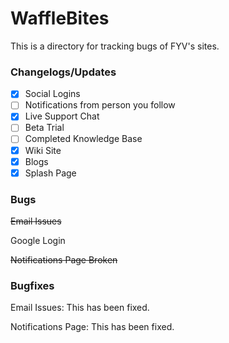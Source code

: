 # WaffleBites
This is a directory for tracking bugs of FYV's sites.

### Changelogs/Updates
- [x] Social Logins
- [ ] Notifications from person you follow
- [x] Live Support Chat
- [ ] Beta Trial
- [ ] Completed Knowledge Base
- [x] Wiki Site
- [x] Blogs
- [x] Splash Page

### Bugs
~~Email Issues~~

Google Login

~~Notifications Page Broken~~

### Bugfixes
Email Issues: This has been fixed.

Notifications Page: This has been fixed.
